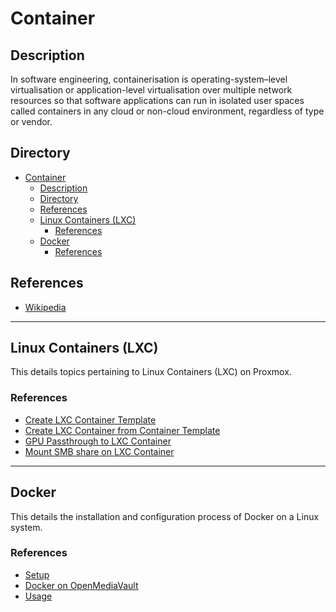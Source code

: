 # Container

## Description

In software engineering, containerisation is operating-system–level virtualisation or application-level virtualisation over multiple network resources so that software applications can run in isolated user spaces called containers in any cloud or non-cloud environment, regardless of type or vendor.

## Directory

- [Container](#container)
  - [Description](#description)
  - [Directory](#directory)
  - [References](#references)
  - [Linux Containers (LXC)](#linux-containers-lxc)
    - [References](#references-1)
  - [Docker](#docker)
    - [References](#references-2)

## References

- [Wikipedia](https://en.wikipedia.org/wiki/Containerization_(computing))

---

## Linux Containers (LXC)

This details topics pertaining to Linux Containers (LXC) on Proxmox.

### References

- [Create LXC Container Template](../topics/proxmox.md#create-lxc-container-template)
- [Create LXC Container from Container Template](../topics/proxmox.md#create-lxc-container-from-container-template)
- [GPU Passthrough to LXC Container](../topics/proxmox.md#gpu-passthrough-to-lxc-container)
- [Mount SMB share on LXC Container](../topics/proxmox.md#mount-smb-share-on-lxc-container)

---

## Docker

This details the installation and configuration process of Docker on a Linux system.

### References

- [Setup](../topics/docker.md#setup)
- [Docker on OpenMediaVault](../topics/omv.md#docker)
- [Usage](../topics/docker.md#usage)
